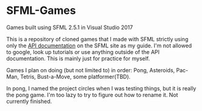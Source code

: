 # SFML-Games
Games built using SFML 2.5.1 in Visual Studio 2017

This is a repository of cloned games that I made with SFML strictly using only the [API documentation](https://www.sfml-dev.org/documentation/2.5.1/) on the SFML site as my guide. I'm not allowed to google, look up tutorials or use anything outside of the API documentation. This is mainly just for practice for myself.
 
Games I plan on doing (but not limited to) in order: Pong, Asteroids, Pac-Man, Tetris, Bust-a-Move, some platformer(TBD).

In pong, I named the project circles when I was testing things, but it is really the pong game. I'm too lazy to try to figure out how to rename it. Not currently finished.
